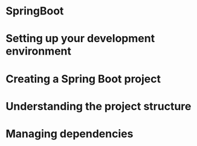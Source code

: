 # SpringBoot

# Setting up your development environment

# Creating a Spring Boot project

# Understanding the project structure

# Managing dependencies
